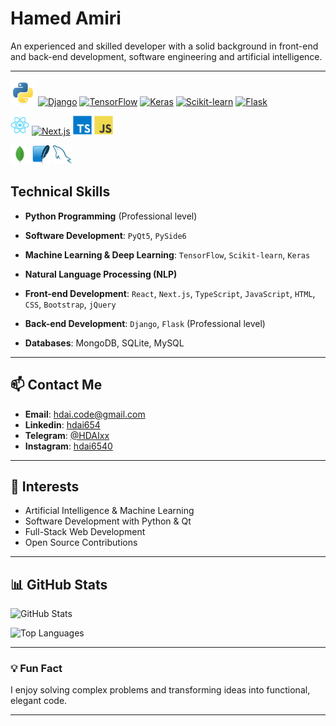 # Hamed Amiri

An experienced and skilled developer with a solid background in front-end and back-end development, software engineering and artificial intelligence.

---
<p>
    <a href="https://www.python.org" target="_blank" rel="noreferrer"><img src="https://raw.githubusercontent.com/devicons/devicon/master/icons/python/python-original.svg" alt="Python" width="40" height="40"/></a>
    <a href="https://www.djangoproject.com/" target="_blank"><img src="https://camo.githubusercontent.com/8b881d3f5c08ca1a728a02285aff8693650830509c4189d0d6b4b335b10af4e9/68747470733a2f2f63646e2e776f726c64766563746f726c6f676f2e636f6d2f6c6f676f732f646a616e676f2e737667" alt="Django" width="30" height="30"/></a>
    <a href="https://www.tensorflow.org/" target="_blank"><img src="https://www.vectorlogo.zone/logos/tensorflow/tensorflow-icon.svg" alt="TensorFlow" width="30" height="30"/></a>
    <a href="https://keras.io/" target="_blank"><img src="https://upload.wikimedia.org/wikipedia/commons/a/ae/Keras_logo.svg" alt="Keras" width="30" height="30"/></a>
    <a href="https://scikit-learn.org/" target="_blank"><img src="https://upload.wikimedia.org/wikipedia/commons/0/05/Scikit_learn_logo_small.svg" alt="Scikit-learn" width="30" height="30"/></a>
    <a href="https://flask.palletsprojects.com/" target="_blank"><img src="https://img.shields.io/badge/Flask-000000?style=for-the-badge&logo=flask&logoColor=white" alt="Flask" width="60"/></a>
</p>
<p>
    <a href="https://reactjs.org/" target="_blank"><img src="https://raw.githubusercontent.com/devicons/devicon/master/icons/react/react-original.svg" alt="React" width="30" height="30"/></a>
    <a href="https://nextjs.org/" target="_blank"><img src="https://img.shields.io/badge/Next.js-000000?style=for-the-badge&logo=next.js&logoColor=white&labelColor=000000&logoWidth=60" alt="Next.js" width="150" height="auto" /></a>
    <a href="https://www.typescriptlang.org/" target="_blank"><img src="https://raw.githubusercontent.com/devicons/devicon/master/icons/typescript/typescript-original.svg" alt="TypeScript" width="30" height="30"/></a>
    <a href="https://developer.mozilla.org/en-US/docs/Web/JavaScript" target="_blank"><img src="https://raw.githubusercontent.com/devicons/devicon/master/icons/javascript/javascript-original.svg" alt="JavaScript" width="30" height="30"/></a>
</p>
<p>
    <a href="https://www.mongodb.com/" target="_blank"><img src="https://raw.githubusercontent.com/devicons/devicon/master/icons/mongodb/mongodb-original.svg" alt="MongoDB" width="30" height="30"/></a>
    <a href="https://www.sqlite.org/" target="_blank"><img src="https://raw.githubusercontent.com/devicons/devicon/master/icons/sqlite/sqlite-original.svg" alt="SQLite" width="30" height="30"/></a>
    <a href="https://www.mysql.com/" target="_blank"><img src="https://raw.githubusercontent.com/devicons/devicon/master/icons/mysql/mysql-original.svg" alt="MySQL" width="30" height="30"/></a>
</p>

## Technical Skills

- **Python Programming** (Professional level) 
 
- **Software Development**: `PyQt5`, `PySide6`
- **Machine Learning & Deep Learning**: `TensorFlow`, `Scikit-learn`, `Keras`
- **Natural Language Processing (NLP)**
- **Front-end Development**: `React`, `Next.js`, `TypeScript`, `JavaScript`, `HTML`, `CSS`, `Bootstrap`, `jQuery`  
- **Back-end Development**: `Django`, `Flask` (Professional level)  
- **Databases**: MongoDB, SQLite, MySQL  

---

## 📫 Contact Me

- **Email**: [hdai.code@gmail.com](mailto:hdai.code@gmail.com)  
- **Linkedin**: [hdai654](https://linkedin.com/in/hdai654)
- **Telegram**: [@HDAIxx](https://t.me/HDAIxx)  
- **Instagram**: [hdai6540](https://instagram.com/hdai6540)

---

## 🎯 Interests

- Artificial Intelligence & Machine Learning  
- Software Development with Python & Qt  
- Full-Stack Web Development  
- Open Source Contributions

---

## 📊 GitHub Stats

![GitHub Stats](https://github-readme-stats.vercel.app/api?username=HDAI654&show_icons=true&theme=dark)

![Top Languages](https://github-readme-stats.vercel.app/api/top-langs/?username=HDAI654&layout=compact&theme=dark)

---

### 💡 Fun Fact

I enjoy solving complex problems and transforming ideas into functional, elegant code.

---
